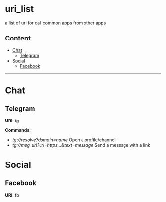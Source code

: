 # uri_list
a list of uri for call common apps from other apps

## Content
- [Chat](#chat)
    - [Telegram](#telegram)
- [Social](#social)
    - [Facebook](#facebook)
***

# Chat

## Telegram
**URI**: tg

**Commands**:
- *tg://resolve?domain=name*	Open a profile/channel
- *tg://msg_url?url=https...&text=message*	Send a message with a link

# Social

## Facebook
**URI**: fb 

